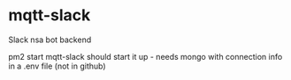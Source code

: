 # mqtt-slack
Slack nsa bot backend

pm2 start mqtt-slack should start it up - needs mongo with connection info in a .env file (not in github)


